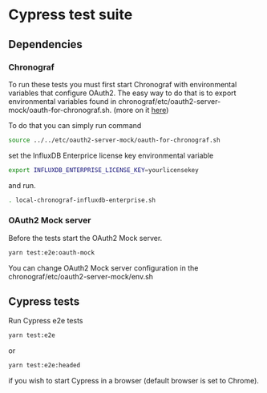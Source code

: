 # Cypress test suite

## Dependencies
### Chronograf
To run these tests you must first start Chronograf with environmental variables that configure OAuth2. 
The easy way to do that is to export environmental variables found in chronograf/etc/oauth2-server-mock/oauth-for-chronograf.sh. (more on it [here](https://docs.influxdata.com/chronograf/v1.9/administration/managing-security/#configure-chronograf-to-use-any-oauth-20-provider))

To do that  you can simply run command
```bash
source ../../etc/oauth2-server-mock/oauth-for-chronograf.sh 
```

set the InfluxDB Enterprice license key environmental variable
```bash
export INFLUXDB_ENTERPRISE_LICENSE_KEY=yourlicensekey
```

and run.
```bash
. local-chronograf-influxdb-enterprise.sh
```

### OAuth2 Mock server
Before the tests start the OAuth2 Mock server.
```bash
yarn test:e2e:oauth-mock
```
You can change OAuth2 Mock server configuration in the chronograf/etc/oauth2-server-mock/env.sh

## Cypress tests
Run Cypress e2e tests

```bash
yarn test:e2e
```
or
```bash
yarn test:e2e:headed
```
if you wish to start Cypress in a browser (default browser is set to Chrome).
